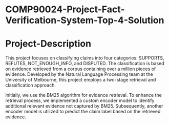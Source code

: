 # COMP90024-Project-Fact-Verification-System-Top-4-Solution
# Project-Description
This project focuses on classifying claims into four categories: SUPPORTS, REFUTES, NOT_ENOUGH_INFO, and DISPUTED. The classification is based on evidence retrieved from a corpus containing over a million pieces of evidence. Developed by the Natural Language Processing team at the University of Melbourne, this project employs a two-stage retrieval and classification approach.

Initially, we use the BM25 algorithm for evidence retrieval. To enhance the retrieval process, we implemented a custom encoder model to identify additional relevant evidence not captured by BM25. Subsequently, another encoder model is utilized to predict the claim label based on the retrieved evidence.
